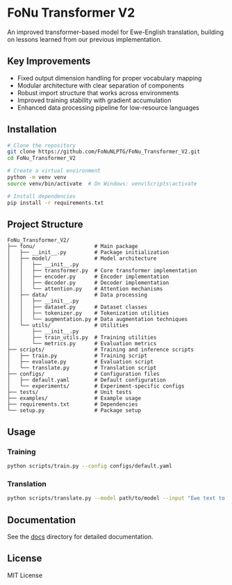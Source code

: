 # FoNu Transformer V2

An improved transformer-based model for Ewe-English translation, building on lessons learned from our previous implementation.

## Key Improvements

- Fixed output dimension handling for proper vocabulary mapping
- Modular architecture with clear separation of components
- Robust import structure that works across environments
- Improved training stability with gradient accumulation
- Enhanced data processing pipeline for low-resource languages

## Installation

```bash
# Clone the repository
git clone https://github.com/FoNuNLPTG/FoNu_Transformer_V2.git
cd FoNu_Transformer_V2

# Create a virtual environment
python -m venv venv
source venv/bin/activate  # On Windows: venv\Scripts\activate

# Install dependencies
pip install -r requirements.txt
```

## Project Structure

```
FoNu_Transformer_V2/
├── fonu/                   # Main package
│   ├── __init__.py         # Package initialization
│   ├── model/              # Model architecture
│   │   ├── __init__.py
│   │   ├── transformer.py  # Core transformer implementation
│   │   ├── encoder.py      # Encoder implementation
│   │   ├── decoder.py      # Decoder implementation
│   │   └── attention.py    # Attention mechanisms
│   ├── data/               # Data processing
│   │   ├── __init__.py
│   │   ├── dataset.py      # Dataset classes
│   │   ├── tokenizer.py    # Tokenization utilities
│   │   └── augmentation.py # Data augmentation techniques
│   └── utils/              # Utilities
│       ├── __init__.py
│       ├── train_utils.py  # Training utilities
│       └── metrics.py      # Evaluation metrics
├── scripts/                # Training and inference scripts
│   ├── train.py            # Training script
│   ├── evaluate.py         # Evaluation script
│   └── translate.py        # Translation script
├── configs/                # Configuration files
│   ├── default.yaml        # Default configuration
│   └── experiments/        # Experiment-specific configs
├── tests/                  # Unit tests
├── examples/               # Example usage
├── requirements.txt        # Dependencies
└── setup.py                # Package setup
```

## Usage

### Training

```bash
python scripts/train.py --config configs/default.yaml
```

### Translation

```bash
python scripts/translate.py --model path/to/model --input "Ewe text to translate"
```

## Documentation

See the [docs](docs/) directory for detailed documentation.

## License

MIT License
